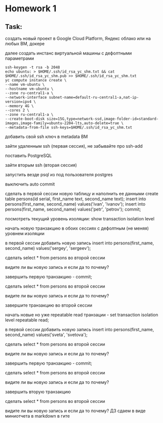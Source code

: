 # Homework 1

## Task:

создать новый проект в Google Cloud Platform, Яндекс облако или на любых ВМ, докере

далее создать инстанс виртуальной машины с дефолтными параметрами
```shell
ssh-keygen -t rsa -b 2048
echo ubuntu: > $HOME/.ssh/id_rsa_yc_shm.txt && cat $HOME/.ssh/id_rsa_yc_shm.pub >> $HOME/.ssh/id_rsa_yc_shm.txt
yc compute instance create \
--name vm-ubuntu \
--hostname vm-ubuntu \
--zone ru-central1-a \
--network-interface subnet-name=default-ru-central1-a,nat-ip-version=ipv4 \
--memory 4G \
--cores 2 \
--zone ru-central1-a \
--create-boot-disk size=15G,type=network-ssd,image-folder-id=standard-images,image-family=ubuntu-2204-lts,auto-delete=true \
--metadata-from-file ssh-keys=$HOME/.ssh/id_rsa_yc_shm.txt
```

добавить свой ssh ключ в metadata ВМ

зайти удаленным ssh (первая сессия), не забывайте про ssh-add

поставить PostgreSQL

зайти вторым ssh (вторая сессия)

запустить везде psql из под пользователя postgres

выключить auto commit

сделать в первой сессии новую таблицу и наполнить ее данными create table persons(id serial, first_name text, second_name text); insert into persons(first_name, second_name) values('ivan', 'ivanov'); insert into persons(first_name, second_name) values('petr', 'petrov'); commit;

посмотреть текущий уровень изоляции: show transaction isolation level

начать новую транзакцию в обоих сессиях с дефолтным (не меняя) уровнем изоляции

в первой сессии добавить новую запись insert into persons(first_name, second_name) values('sergey', 'sergeev');

сделать select * from persons во второй сессии

видите ли вы новую запись и если да то почему?

завершить первую транзакцию - commit;

сделать select * from persons во второй сессии

видите ли вы новую запись и если да то почему?

завершите транзакцию во второй сессии

начать новые но уже repeatable read транзации - set transaction isolation level repeatable read;

в первой сессии добавить новую запись insert into persons(first_name, second_name) values('sveta', 'svetova');

сделать select * from persons во второй сессии

видите ли вы новую запись и если да то почему?

завершить первую транзакцию - commit;

сделать select * from persons во второй сессии

видите ли вы новую запись и если да то почему?

завершить вторую транзакцию

сделать select * from persons во второй сессии

видите ли вы новую запись и если да то почему? ДЗ сдаем в виде миниотчета в markdown в гите
